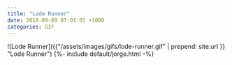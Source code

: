 ```yaml
---
title: "Lode Runner"
date: 2018-09-09 07:01:01 +1000
categories: GIF
---
```


![Lode Runner]({{"/assets/images/gifs/lode-runner.gif" | prepend: site.url }}
"Lode Runner") {%- include default/jorge.html -%}
